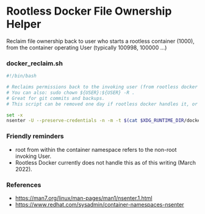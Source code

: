 # Rootless Docker File Ownership Helper

Reclaim file ownership back to user who starts a rootless container (1000), from the container operating User (typically 100998, 100000 ...)

### docker_reclaim.sh
```bash
#!/bin/bash

# Reclaims permissions back to the invoking user (from rootless docker 100000+ UID operating users)
# You can also: sudo chown ${USER}:${USER} -R .
# Great for git commits and backups.
# This script can be removed one day if rootless docker handles it, or if we switch to podman (slower than docker as of this writing).

set -x
nsenter -U --preserve-credentials -n -m -t $(cat $XDG_RUNTIME_DIR/docker.pid) /usr/bin/chown -R root:root $(pwd)
```

### Friendly reminders
* root from within the container namespace refers to the non-root invoking User. 
* Rootless Docker currently does not handle this as of this writing (March 2022).

### References
* https://man7.org/linux/man-pages/man1/nsenter.1.html
* https://www.redhat.com/sysadmin/container-namespaces-nsenter
